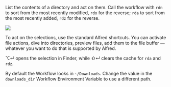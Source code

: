 List the contents of a directory and act on them. Call the workflow with `rdn` to sort from the most recently modified, `rdo` for the reverse; `rda` to sort from the most recently added, `rdz` for the reverse.

![](https://i.imgur.com/K7ro80G.png)

To act on the selections, use the standard Alfred shortcuts. You can activate file actions, dive into directories, preview files, add them to the file buffer — whatever you want to do that is supported by Alfred.

⌥↵ opens the selection in Finder, while ⇧↵ clears the cache for `rda` and `rdz`.

By default the Workflow looks in `~/Downloads`. Change the value in the `downloads_dir` Workflow Environment Variable to use a different path.
